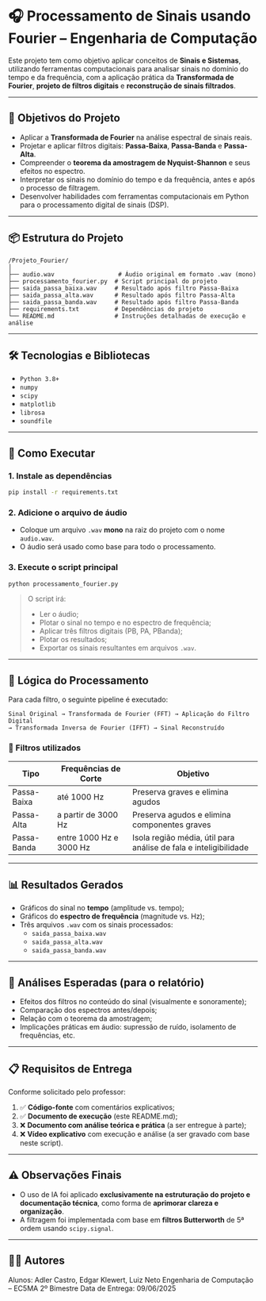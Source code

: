 # 🎧 Processamento de Sinais usando Fourier – Engenharia de Computação

Este projeto tem como objetivo aplicar conceitos de **Sinais e Sistemas**, utilizando ferramentas computacionais para analisar sinais no domínio do tempo e da frequência, com a aplicação prática da **Transformada de Fourier**, **projeto de filtros digitais** e **reconstrução de sinais filtrados**.

---

## 🎯 Objetivos do Projeto

- Aplicar a **Transformada de Fourier** na análise espectral de sinais reais.
- Projetar e aplicar filtros digitais: **Passa-Baixa**, **Passa-Banda** e **Passa-Alta**.
- Compreender o **teorema da amostragem de Nyquist-Shannon** e seus efeitos no espectro.
- Interpretar os sinais no domínio do tempo e da frequência, antes e após o processo de filtragem.
- Desenvolver habilidades com ferramentas computacionais em Python para o processamento digital de sinais (DSP).

---

## 📦 Estrutura do Projeto

```
/Projeto_Fourier/
│
├── audio.wav                  # Áudio original em formato .wav (mono)
├── processamento_fourier.py  # Script principal do projeto
├── saida_passa_baixa.wav     # Resultado após filtro Passa-Baixa
├── saida_passa_alta.wav      # Resultado após filtro Passa-Alta
├── saida_passa_banda.wav     # Resultado após filtro Passa-Banda
├── requirements.txt          # Dependências do projeto
└── README.md                 # Instruções detalhadas de execução e análise
```

---

## 🛠️ Tecnologias e Bibliotecas

- `Python 3.8+`
- `numpy`
- `scipy`
- `matplotlib`
- `librosa`
- `soundfile`

---

## 🚀 Como Executar

### 1. Instale as dependências

```bash
pip install -r requirements.txt
```

### 2. Adicione o arquivo de áudio

- Coloque um arquivo `.wav` **mono** na raiz do projeto com o nome `audio.wav`.
- O áudio será usado como base para todo o processamento.

### 3. Execute o script principal

```bash
python processamento_fourier.py
```

> O script irá:
> - Ler o áudio;
> - Plotar o sinal no tempo e no espectro de frequência;
> - Aplicar três filtros digitais (PB, PA, PBanda);
> - Plotar os resultados;
> - Exportar os sinais resultantes em arquivos `.wav`.

---

## 🧠 Lógica do Processamento

Para cada filtro, o seguinte pipeline é executado:

```
Sinal Original → Transformada de Fourier (FFT) → Aplicação do Filtro Digital 
→ Transformada Inversa de Fourier (IFFT) → Sinal Reconstruído
```

### 🧹 Filtros utilizados

| Tipo         | Frequências de Corte        | Objetivo                                                             |
|--------------|-----------------------------|----------------------------------------------------------------------|
| Passa-Baixa  | até 1000 Hz                 | Preserva graves e elimina agudos                                     |
| Passa-Alta   | a partir de 3000 Hz         | Preserva agudos e elimina componentes graves                         |
| Passa-Banda  | entre 1000 Hz e 3000 Hz     | Isola região média, útil para análise de fala e inteligibilidade     |

---

## 📊 Resultados Gerados

- Gráficos do sinal no **tempo** (amplitude vs. tempo);
- Gráficos do **espectro de frequência** (magnitude vs. Hz);
- Três arquivos `.wav` com os sinais processados:
  - `saida_passa_baixa.wav`
  - `saida_passa_alta.wav`
  - `saida_passa_banda.wav`

---

## 🧪 Análises Esperadas (para o relatório)

- Efeitos dos filtros no conteúdo do sinal (visualmente e sonoramente);
- Comparação dos espectros antes/depois;
- Relação com o teorema da amostragem;
- Implicações práticas em áudio: supressão de ruído, isolamento de frequências, etc.

---

## 📋 Requisitos de Entrega

Conforme solicitado pelo professor:

1. ✅ **Código-fonte** com comentários explicativos;
2. ✅ **Documento de execução** (este README.md);
3. ❌ **Documento com análise teórica e prática** (a ser entregue à parte);
4. ❌ **Vídeo explicativo** com execução e análise (a ser gravado com base neste script).

---

## ⚠️ Observações Finais

- O uso de IA foi aplicado **exclusivamente na estruturação do projeto e documentação técnica**, como forma de **aprimorar clareza e organização**.
- A filtragem foi implementada com base em **filtros Butterworth** de 5ª ordem usando `scipy.signal`.

---

## 👨‍🔬 Autores

Alunos: Adler Castro, Edgar Klewert, Luiz Neto
Engenharia de Computação – EC5MA
2º Bimestre
Data de Entrega: 09/06/2025